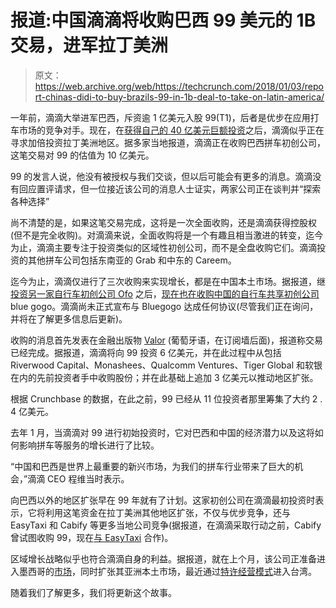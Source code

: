 # 报道:中国滴滴将收购巴西 99 美元的 1B 交易，进军拉丁美洲

> 原文：<https://web.archive.org/web/https://techcrunch.com/2018/01/03/report-chinas-didi-to-buy-brazils-99-in-1b-deal-to-take-on-latin-america/>

一年前，滴滴大举进军巴西，斥资逾 1 亿美元入股 99(T1)，后者是优步在应用打车市场的竞争对手。现在，在[获得自己的 40 亿美元巨额投资](https://web.archive.org/web/20230326072848/http://www.didichuxing.com/en/press-news/ofsv9h4r.html)之后，滴滴似乎正在寻求加倍投资拉丁美洲地区。据多家当地报道，滴滴正在收购巴西拼车初创公司，这笔交易对 99 的估值为 10 亿美元。

99 的发言人说，他没有被授权与我们交谈，但以后可能会有更多的消息。滴滴没有回应置评请求，但一位接近该公司的消息人士证实，两家公司正在谈判并“探索各种选择”

尚不清楚的是，如果这笔交易完成，这将是一次全面收购，还是滴滴获得控股权(但不是完全收购)。对滴滴来说，全面收购将是一个有趣且相当激进的转变，迄今为止，滴滴主要专注于投资类似的区域性初创公司，而不是全盘收购它们。滴滴投资的其他拼车公司包括东南亚的 Grab 和中东的 Careem。

迄今为止，滴滴仅进行了三次收购来实现增长，都是在中国本土市场。据报道，继[投资另一家自行车初创公司 Ofo](https://web.archive.org/web/20230326072848/https://techcrunch.com/2017/04/27/didi-chuxing-adds-ofo-bike-sharing-to-its-main-app/) 之后，[现在也在收购中国的自行车共享初创公司](https://web.archive.org/web/20230326072848/http://www.scmp.com/tech/start-ups/article/2126663/didi-chuxing-expand-reach-chinas-bike-sharing-market-acquisition)blue gogo。滴滴尚未正式宣布与 Bluegogo 达成任何协议(尽管我们正在询问，并将在了解更多信息后更新)。

收购的消息首先发表在金融出版物 [Valor](https://web.archive.org/web/20230326072848/http://www.valor.com.br/empresas/5242375/chinesa-didi-compra-controle-do-aplicativo-brasileiro-de-transporte-99) (葡萄牙语，在订阅墙后面)，报道称交易已经完成。据报道，滴滴将向 99 投资 6 亿美元，并在此过程中从包括 Riverwood Capital、Monashees、Qualcomm Ventures、Tiger Global 和软银在内的先前投资者手中收购股份；并在此基础上追加 3 亿美元以推动地区扩张。

根据 Crunchbase 的数据，在此之前，99 已经从 11 位投资者那里筹集了大约 2 . 4 亿美元。

去年 1 月，当滴滴对 99 进行初始投资时，它对巴西和中国的经济潜力以及这将如何影响拼车等服务的增长进行了比较。

“中国和巴西是世界上最重要的新兴市场，为我们的拼车行业带来了巨大的机会，”滴滴 CEO 程维当时表示。

向巴西以外的地区扩张早在 99 年就有了计划。这家初创公司在滴滴最初投资时表示，它将利用这笔资金在拉丁美洲其他地区扩张，不仅与优步竞争，还与 EasyTaxi 和 Cabify 等更多当地公司竞争(据报道，在滴滴采取行动之前，Cabify 曾试图收购 99，现在[与 EasyTaxi](https://web.archive.org/web/20230326072848/https://exame.abril.com.br/mercados/cabify-compra-easy-e-mais-noticias-para-ler-antes-da-bolsa-abrir/) 合作)。

区域增长战略似乎也符合滴滴自身的利益。据报道，就在上个月，该公司正准备进入墨西哥的[市场](https://web.archive.org/web/20230326072848/https://www.cnbc.com/2017/12/07/ubers-chinese-rival-didi-chuxing-to-enter-mexico-next-year-sources.html)，同时扩张其亚洲本土市场，最近通过[特许经营模式](https://web.archive.org/web/20230326072848/https://www.bloomberg.com/news/articles/2017-12-19/china-s-didi-targets-taiwan-expansion-with-franchising-model)进入台湾。

随着我们了解更多，我们将更新这个故事。